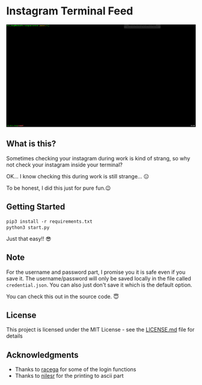 # Instagram Terminal Feed
<p align="center">
<img src="demo.gif">
</p>

## What is this?
Sometimes checking your instagram during work is kind of strang, so why not check your instagram inside your terminal?

OK... I know checking this during work is still strange... :expressionless:

To be honest, I did this just for pure fun.:wink:

## Getting Started
```
pip3 install -r requirements.txt
python3 start.py
```
Just that easy!! :sunglasses:

## Note
For the username and password part, I promise you it is safe even if you save it. The username/password will only be saved locally in the file called `credential.json`. You can also just don't save it which is the default option. 

You can check this out in the source code. :innocent:

## License

This project is licensed under the MIT License - see the [LICENSE.md](LICENSE.md) file for details

## Acknowledgments
* Thanks to [racega](https://github.com/rarcega/instagram-scraper) for some of the login functions
* Thanks to [nilesr](https://github.com/nilesr/braille-art) for the printing to ascii part
